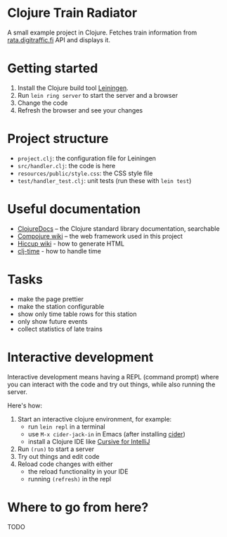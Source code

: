 Clojure Train Radiator
======================

A small example project in Clojure. Fetches train information from
[rata.digitraffic.fi](https://rata.digitraffic.fi/) API and displays
it.

Getting started
===============

1. Install the Clojure build tool [Leiningen](https://leiningen.org).
2. Run `lein ring server` to start the server and a browser
4. Change the code
5. Refresh the browser and see your changes

Project structure
=================

- `project.clj`: the configuration file for Leiningen
- `src/handler.clj`: the code is here
- `resources/public/style.css`: the CSS style file
- `test/handler_test.clj`: unit tests (run these with `lein test`)

Useful documentation
====================

- [ClojureDocs](https://clojuredocs.org) – the Clojure standard library documentation, searchable
- [Compojure wiki](https://github.com/weavejester/compojure/wiki) – the web framework used in this project
- [Hiccup wiki](https://github.com/weavejester/hiccup/wiki) - how to generate HTML
- [clj-time](https://github.com/clj-time/clj-time) - how to handle time

Tasks
=====

- make the page prettier
- make the station configurable
- show only time table rows for this station
- only show future events
- collect statistics of late trains

Interactive development
=======================

Interactive development means having a REPL (command prompt) where you
can interact with the code and try out things, while also running the
server.

Here's how:

1. Start an interactive clojure environment, for example:
   - run `lein repl` in a terminal
   - use `M-x cider-jack-in` in Emacs (after installing [cider](https://github.com/clojure-emacs/cider))
   - install a Clojure IDE like [Cursive for IntelliJ](https://cursive-ide.com/userguide/)
2. Run `(run)` to start a server
3. Try out things and edit code
4. Reload code changes with either
   - the reload functionality in your IDE
   - running `(refresh)` in the repl

Where to go from here?
======================

TODO
